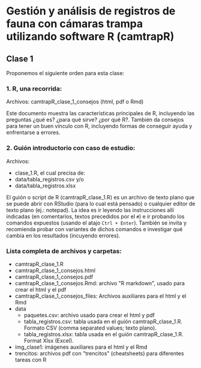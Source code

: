 Gestión y análisis de registros de fauna con cámaras trampa utilizando software R (camtrapR)
============================================================================================

Clase 1
-------

Proponemos el siguiente orden para esta clase:

### 1. R, una recorrida:

Archivos: camtrapR_clase_1_consejos (html, pdf o Rmd)

Este documento muestra las características principales de R, incluyendo las preguntas ¿qué es? ¿para qué sirve? ¿por qué R?. También da consejos para tener un buen vínculo con R, incluyendo formas de conseguir ayuda y enfrentarse a errores.

### 2. Guión introductorio con caso de estudio:

Archivos:
  - clase_1.R, el cual precisa de:
  - data/tabla_registros.csv y/o
  - data/tabla_registros.xlsx

El guión o script de R (camtrapR_clase_1.R) es un archivo de texto plano que se puede abrir con RStudio (para lo cual está pensado) o cualquier editor de texto plano (ej.: notepad). La idea es ir leyendo las instrucciones allí indicadas (en comentarios, textos precedidos por el `#`) e ir probando los comandos expuestos (usando el atajo `Ctrl + Enter`). También se invita y recomienda probar con variantes de dichos comandos e investigar qué cambia en los resultados (incuyendo errores).

### Lista completa de archivos y carpetas:

- camtrapR_clase_1.R
- camtrapR_clase_1_consejos.html
- camtrapR_clase_1_consejos.pdf
- camtrapR_clase_1_consejos.Rmd: archivo "R markdown", usado para crear el html y el pdf
- camtrapR_clase_1_consejos_files: Archivos auxiliares para el html y el Rmd
- data
  + paquetes.csv: archivo usado para crear el html y pdf
  + tabla_registros.csv: tabla usada en el guión camtrapR_clase_1.R. Formato CSV (comma separated values; texto plano).
  + tabla_registros.xlsx: tabla usada en el guión camtrapR_clase_1.R. Format Xlsx (Excel).
- img_clase1: imágenes auxiliares para el html y el Rmd
- trencitos: archivos pdf con "trencitos" (cheatsheets) para diferentes tareas con R
